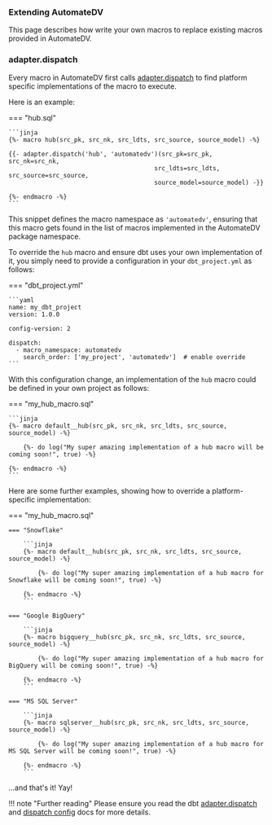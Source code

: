 ### Extending AutomateDV

This page describes how write your own macros to replace existing macros provided in AutomateDV.


### adapter.dispatch

Every macro in AutomateDV first calls [adapter.dispatch](https://docs.getdbt.com/reference/dbt-jinja-functions/adapter/#dispatch) to find platform specific implementations of the macro to execute.

Here is an example:

=== "hub.sql"

    ```jinja
    {%- macro hub(src_pk, src_nk, src_ldts, src_source, source_model) -%}

    {{- adapter.dispatch('hub', 'automatedv')(src_pk=src_pk, src_nk=src_nk,
                                            src_ldts=src_ldts, src_source=src_source,
                                            source_model=source_model) -}}

    {%- endmacro -%}
    ```

This snippet defines the macro namespace as `'automatedv'`, ensuring that this macro gets found in the list of macros implemented in the AutomateDV package namespace.

To override the `hub` macro and ensure dbt uses your own implementation of it, you simply need to provide a configuration in your `dbt_project.yml` as follows:

=== "dbt_project.yml"

    ```yaml
    name: my_dbt_project
    version: 1.0.0
    
    config-version: 2
    
    dispatch:
      - macro_namespace: automatedv
        search_order: ['my_project', 'automatedv']  # enable override
    ```

With this configuration change, an implementation of the `hub` macro could be defined in your own project as follows:


=== "my_hub_macro.sql"

    ```jinja
    {%- macro default__hub(src_pk, src_nk, src_ldts, src_source, source_model) -%}
        
        {%- do log("My super amazing implementation of a hub macro will be coming soon!", true) -%}

    {%- endmacro -%}
    ```

Here are some further examples, showing how to override a platform-specific implementation:

=== "my_hub_macro.sql"

    === "Snowflake"

        ```jinja
        {%- macro default__hub(src_pk, src_nk, src_ldts, src_source, source_model) -%}
            
            {%- do log("My super amazing implementation of a hub macro for Snowflake will be coming soon!", true) -%}
    
        {%- endmacro -%}
        ```

    === "Google BigQuery"

        ```jinja
        {%- macro bigquery__hub(src_pk, src_nk, src_ldts, src_source, source_model) -%}
            
            {%- do log("My super amazing implementation of a hub macro for BigQuery will be coming soon!", true) -%}
    
        {%- endmacro -%}
        ```

    === "MS SQL Server"

        ```jinja
        {%- macro sqlserver__hub(src_pk, src_nk, src_ldts, src_source, source_model) -%}
            
            {%- do log("My super amazing implementation of a hub macro for MS SQL Server will be coming soon!", true) -%}
    
        {%- endmacro -%}
        ```


...and that's it! Yay!

!!! note "Further reading"
    Please ensure you read the dbt [adapter.dispatch](https://docs.getdbt.com/reference/dbt-jinja-functions/adapter/#dispatch) and
    [dispatch config](https://next.docs.getdbt.com/reference/project-configs/dispatch-config) docs for more details.